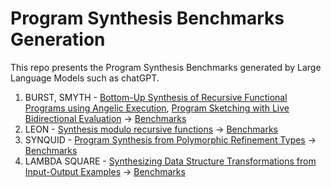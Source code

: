 # Program Synthesis Benchmarks Generation

This repo presents the Program Synthesis Benchmarks generated by Large Language Models such as chatGPT.

1. BURST, SMYTH - [Bottom-Up Synthesis of Recursive Functional Programs using Angelic Execution](https://www.cs.utexas.edu/~amiltner/burst.pdf), [Program Sketching with Live Bidirectional Evaluation](https://dl.acm.org/doi/pdf/10.1145/3408991) -> [Benchmarks](https://github.com/Saksham4796/program_synthesis_benchmarks/blob/master/Benchmarks%20for%20BURST%20%26%20SYMTH.ipynb)
2. LEON - [Synthesis modulo recursive functions](https://dl.acm.org/doi/10.1145/2544173.2509555) -> [Benchmarks](https://github.com/Saksham4796/program_synthesis_benchmarks/blob/master/Benchmarks%20for%20LEON.ipynb)
3. SYNQUID - [Program Synthesis from Polymorphic Refinement Types](https://cseweb.ucsd.edu/~npolikarpova/publications/pldi16.pdf) -> [Benchmarks](https://github.com/Saksham4796/program_synthesis_benchmarks/blob/master/Benchmarks%20for%20Synquid.ipynb)
4. LAMBDA SQUARE - [Synthesizing Data Structure Transformations from Input-Output Examples](https://www.cs.utexas.edu/~swarat/pubs/pldi15.pdf) -> [Benchmarks]()
